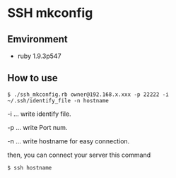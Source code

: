 # SSH mkconfig

## Emvironment

* ruby 1.9.3p547

## How to use

```
$ ./ssh_mkconfig.rb owner@192.168.x.xxx -p 22222 -i ~/.ssh/identify_file -n hostname
```

-i ... write identify file.  

-p ... write Port num.  

-n <Required> ... write hostname for easy connection.  

then, you can connect your server this command  

```
$ ssh hostname
```
